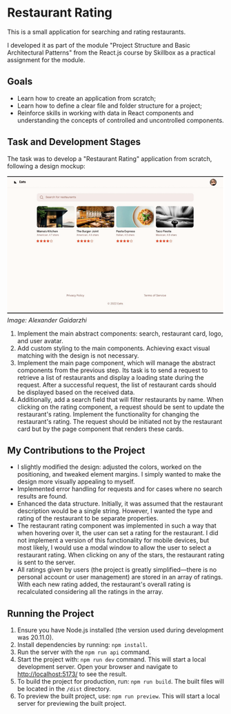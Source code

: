 # Restaurant Rating

This is a small application for searching and rating restaurants.

I developed it as part of the module "Project Structure and Basic Architectural Patterns" from the React.js course by Skillbox as a practical assignment for the module.

## Goals

- Learn how to create an application from scratch;
- Learn how to define a clear file and folder structure for a project;
- Reinforce skills in working with data in React components and understanding the concepts of controlled and uncontrolled components.

## Task and Development Stages

The task was to develop a "Restaurant Rating" application from scratch, following a design mockup:

![Application Design](./public/design.png)
*Image: Alexander Gaidarzhi*

1. Implement the main abstract components: search, restaurant card, logo, and user avatar.
2. Add custom styling to the main components. Achieving exact visual matching with the design is not necessary.
3. Implement the main page component, which will manage the abstract components from the previous step. Its task is to send a request to retrieve a list of restaurants and display a loading state during the request. After a successful request, the list of restaurant cards should be displayed based on the received data.
4. Additionally, add a search field that will filter restaurants by name. When clicking on the rating component, a request should be sent to update the restaurant's rating. Implement the functionality for changing the restaurant's rating. The request should be initiated not by the restaurant card but by the page component that renders these cards.

## My Contributions to the Project

- I slightly modified the design: adjusted the colors, worked on the positioning, and tweaked element margins. I simply wanted to make the design more visually appealing to myself.
- Implemented error handling for requests and for cases where no search results are found.
- Enhanced the data structure. Initially, it was assumed that the restaurant description would be a single string. However, I wanted the type and rating of the restaurant to be separate properties.
- The restaurant rating component was implemented in such a way that when hovering over it, the user can set a rating for the restaurant. I did not implement a version of this functionality for mobile devices, but most likely, I would use a modal window to allow the user to select a restaurant rating. When clicking on any of the stars, the restaurant rating is sent to the server.
- All ratings given by users (the project is greatly simplified—there is no personal account or user management) are stored in an array of ratings. With each new rating added, the restaurant's overall rating is recalculated considering all the ratings in the array.

## Running the Project

1. Ensure you have Node.js installed (the version used during development was 20.11.0).
2. Install dependencies by running: `npm install`.
3. Run the server with the `npm run api` command.
4. Start the project with: `npm run dev` command. This will start a local development server. Open your browser and navigate to [http://localhost:5173/](http://localhost:5173/) to see the result.
5. To build the project for production, run: `npm run build`. The built files will be located in the `/dist` directory.
6. To preview the built project, use: `npm run preview`. This will start a local server for previewing the built project.
